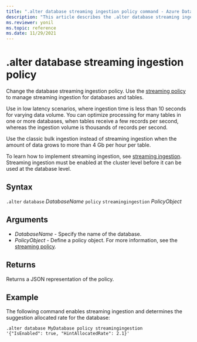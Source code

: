 ```yaml
---
title: ".alter database streaming ingestion policy command - Azure Data Explorer"
description: "This article describes the .alter database streaming ingestion policy command in Azure Data Explorer."
ms.reviewer: yonil
ms.topic: reference
ms.date: 11/29/2021
---
```

# .alter database streaming ingestion policy

Change the database streaming ingestion policy. Use the [streaming policy](../management/streamingingestionpolicy.md) to manage streaming ingestion for databases and tables.  

Use in low latency scenarios, where ingestion time is less than 10 seconds for varying data volume. You can optimize processing for many tables in one or more databases, when tables receive a few records per second, whereas the ingestion volume is thousands of records per second.

Use the classic bulk ingestion instead of streaming ingestion when the amount of data grows to more than 4 Gb per hour per table. 

To learn how to implement streaming ingestion, see [streaming ingestion](../../ingest-data-streaming.md). Streaming ingestion must be enabled at the cluster level before it can be used at the database level.

## Syntax

`.alter` `database` *DatabaseName* `policy` `streamingingestion` *PolicyObject*

## Arguments

- *DatabaseName* - Specify the name of the database.
- *PolicyObject* - Define a policy object. For more information, see the [streaming policy](../management/streamingingestionpolicy.md).

## Returns

Returns a JSON representation of the policy.

## Example

The following command enables streaming ingestion and determines the suggestion allocated rate for the database:

```kusto
.alter database MyDatabase policy streamingingestion 
'{"IsEnabled": true, "HintAllocatedRate": 2.1}'
```
